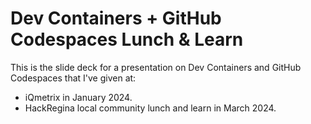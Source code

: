 # Dev Containers + GitHub Codespaces Lunch & Learn

This is the slide deck for a presentation on Dev Containers and GitHub Codespaces that I've given at:

- iQmetrix in January 2024.
- HackRegina local community lunch and learn in March 2024.
